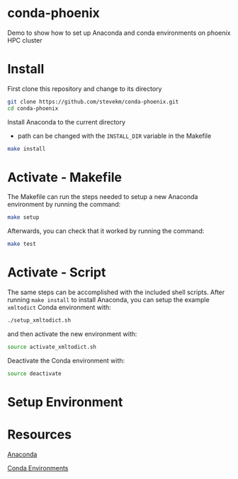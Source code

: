# conda-phoenix
Demo to show how to set up Anaconda and conda environments on phoenix HPC cluster

# Install

First clone this repository and change to its directory

```bash
git clone https://github.com/stevekm/conda-phoenix.git
cd conda-phoenix
```

Install Anaconda to the current directory 

- path can be changed with the `INSTALL_DIR` variable in the Makefile

```bash
make install
```

# Activate - Makefile

The Makefile can run the steps needed to setup a new Anaconda environment by running the command:

```bash
make setup
```

Afterwards, you can check that it worked by running the command:

```bash
make test
```

# Activate - Script

The same steps can be accomplished with the included shell scripts. After running `make install` to install Anaconda, you can setup the example `xmltodict` Conda environment with:

```bash
./setup_xmltodict.sh
```

and then activate the new environment with:

```bash
source activate_xmltodict.sh
```

Deactivate the Conda environment with:

```bash
source deactivate
```

# Setup Environment

# Resources

[Anaconda](https://docs.anaconda.com/anaconda/install/linux)

[Conda Environments](https://conda.io/docs/user-guide/tasks/manage-environments.html)
